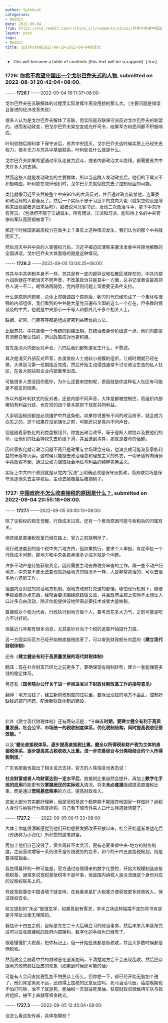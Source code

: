 ```yaml
---
author: Spinkcat
categories:
- Reddit
date: 2022-09-04
from: https://old.reddit.com/r/China_irl/comments/x2cnai/你希不希望中国出一个戈尔巴乔夫式的人物/
layout: post
tags:
- Reddit
title: Spinkcat在2022-08-29~2022-09-04的言论
---
```


* This will become a table of contents (this text will be scrapped).
{:toc}

### 1726: [你希不希望中国出一个戈尔巴乔夫式的人物](https://old.reddit.com/r/China_irl/comments/x2cnai/你希不希望中国出一个戈尔巴乔夫式的人物/), submitted on 2022-08-31 20:42:04+08:00.

----- __1726.1__ -----2022-09-04 16:11:37+08:00:

戈尔巴乔夫在苏联解体的过程里实际发挥作用没用想的那么大。（主要问题是错误且冒进的经济改革失败）

很多人认为是戈尔巴乔夫解体了苏联，但实际是苏联保守派反对戈尔巴乔夫的新盟约，进而发动政变，把戈尔巴乔夫架空变成光杆司令，结果军方和民间都不积极响应。

叶利钦随后顺利拿下保守派后，苏共中央团灭，戈尔巴乔夫这时候实质上已经失去权力，根本无力与苏共中基层联系，叶利钦说什么就是什么。

戈尔巴乔夫如果希望通过军队走暴力武斗，或者内部政治文斗路线，都需要苏共中央许多人的支持。

然而这些人就是发动政变的主要群体，所以当这群人发动政变后，他们的下属又不积极响应，叶利钦在取缔他们时，戈尔巴乔夫就彻底失去了控制局面的可能。

类比就像习近平突然被整个中央90%的大员反对，并且通过政变软禁他，连军委和政治局的人都全反了。然后一个实际不忠于习近平的党内大佬（就架空假设是薄熙来出狱或者逃出来后吧），或者说河北省书记，发动二次政治斗争，拿下中央所有官员。（包括但不限于江胡温朱，所有团派、江派和习派，能叫得上名的中央官僚和军队高层都被拿下）

那这个时候国家最高权力在谁手上？事实上这种情况发生，我们认为的那个中共就团灭了。

然后消灭中共中央的人掌握权力后，习近平被迫应薄熙来要求发表中共原地解散的全国讲话，戈尔巴乔夫大体面临的就是这种情况。

----- __1726.2__ -----2022-09-05 13:04:25+08:00:

苏共与中共体制本身不一样，苏共是有一定内部异议和松散区域存在的，中共内部六四后就在不断消灭不同声音，不改革政治只是其中一方面，总书记或者说最高领导人说一不二，胡锦涛再弱势，党内原则问题上常委要无条件支持。

什么是原则问题呢，总体上邓强调四个原则后，到习时代已经形成了一个集体性很强的内部组织，我们看到的中共是大量党员遍布全国的这么一个存在，但多数时候谈及的中共，也就是中央那小一千号人和额外几千多个相关人士。

联姻、裙带、门第等等都是组成紧密利益团体的方法。

比起苏共，中共更像一个传统的封建王朝，在统治者身份阶级这一点，他们内部是有清醒自我认知的，所以政策应对也更积极。

首先是消灭内部反对声音，六四后我们都知道发生什么，不赘述。

其次是消灭外部反对声音，各类维权人士或较小规模的组织，江胡时期就已经在做，大体到习第一任期接近完成，然后开始主动侵蚀通常不讨论政治生态的私人社区，在各大网站和企业内部重拳出击。

可能很多人想没招你惹你，为什么还要来控制呢，原因就是你这种私人社区有可能是不稳定的因素。

所以外部叶利钦式的反对者，还是内部不同声音，大体是都被控制住，而组织内部哪怕有利益分歧，也在邓的四个基本原则下规定共同利益。

大家明面规则都是必须维护中共这条船，如果你说要有不同的政治改革，就会成为众矢之的，这个如果在没家族化之前，可能还只是党内不同声音。

但是随着家族化的利益盘根错节，你提出政治改革，等于是断人财路以及要他们的命，让他们的社会特权失去阶级下滑，并且遭到清算，那就是要命的话题。

因此家族化就让政治问题不再只是政策与立场理念分歧，也演变成可能波及家族利益的矛盾导火索。这时候只能褪去政治理念和理想主义的外衣，一切矛盾转向确保中共政权不倒，通过公权力谋取社会地位与利益的纯粹实用主义。

实际上中共四个原则就是从党内“宪法”上明确必须是保守派执政，而苏联恰巧是保守派逐渐失去主导权后，主动去颠覆最后被摘桃子。

### 1727: [中国政府不怎么收直接税的原因是什么？](https://old.reddit.com/r/China_irl/comments/x5mbrp/中国政府不怎么收直接税的原因是什么/), submitted on 2022-09-04 20:55:18+08:00.

----- __1727.1__ -----2022-09-05 00:00:13+08:00:

除了议税权的观念觉醒、行政成本过高，还有一个推测原因可能与收税后的归属有关。

但悲报是直接税改革已经在路上，官方之前就明示了。

现行税法查到的是个税中央六地方四，但如果执行，要求个人申报，肯定牵扯一个行政成本问题，那地方和中央各自承担多少成本就是个问题。

许多不动产是待售获取资金，因此需要主动去做税务审查的工作，跟一些不动产归地方，中央拿不走无法变现就扔给地方的情况不一样，人是非常灵活的，可以去很多地方还能工作。

但国内没对应的灵活地方机制，跟地方政府打交道的都懂，哪怕现行机制下，随便申报或者办点东西，经常会要求围绕原籍做文章，并且政府主观上实际不太想让人口过多自由流动，除非你能提供该地所需必要技术或者大量纳税。

直接税以个税为代表，行政执行到地方每个人，要考虑花多大力气，之前可能是吃力不讨好的。

但最近几年都有很多消息，尤其是针对当下个税的追查开始提升力度。

另一方面实际官方已经开始做直接税改革了，可以查到财政部长刘昆的《**建立现代财税体制**》

还有《**建立健全有利于高质量发展的现代财税体制**》

翻译：现在社会财富已经比之前更多了，要确保现有税制转型，建立一套能赚更多钱的稳定体系。

另还有《**国务院办公厅关于进一步推进省以下财政体制改革工作的指导意见**》

翻译：地方没钱了，建立新财政制度的过程里，要保证没钱的地方不会乱，控制好缺钱的部门问题，配合新财政体制的建设。

&#x200B;

此外《建立现代财税体制》还有两句话是：**“十四五时期，要建立健全有利于高质量发展、社会公平、市场统一的税收制度体系，优化税制结构，同时提高税收征管效能。“**

以及"**健全直接税体系，逐步提高直接税比重。健全以所得税和财产税为主体的直接税体系，逐步提高其占税收收入比重。进一步完善综合与分类相结合的个人所得税制度**。”

广东省那面也提出了相关说法支持，官方的人焦瑞进也表态说：

**社会财富或者人均财富达到一定水平后**，直接税比重自然会提升，再加上**数字化手段的应用**将能更有效**掌握居民的实际收入**情况。将来**未必直接**强调提高直接税比重，而是通过**宽税基低税率**的方式，提高财政收入。

这里大部分其实都好理解，但是宽税基这个趋势能不能跟其他国家一样做好？纳税人身份与纳税行为高度挂钩，自己看下城市外来人口什么待遇就清楚了。

----- __1727.2__ -----2022-09-05 00:11:33+08:00:

大体上你能很清晰感觉到他们开始想要发掘改革开放以来，社会开始逐渐发达化后（传统称为小资化）所积攒的这笔财富。

再加上他们自己没钱了，资金周转不太灵活，更有必要重塑中央-地方的财务制度，之前营改增等一系列改革是传统税务的变革，如今的十四五直接税规划，则是要深度掘金。

我觉得最坏的一种可能是，官方通过疫情得来的数字化管控，开始大规模制造直接税税基，通常来说宽税基低税率不是坏事，但是国内纳税人是没法跟这个身份对应的议税权联系上的。

导致宽税基在中国语境下就变味，在我看来是扩大税基方便获取更多财政收入，保证政权安全。

前文提到的”未必“就很玄学，如果真到有需求，学术立场这种摇摆不定的背书肯定是非常扯淡毫无保障的。

我估计十四五之前，目标是先在二十大后确立习的政治事务，然后未来几年逐渐完成可以征收直接税的政府内部架构，数字化的手段也已经有了。

跟着慢慢扩大税基，把你标记上，但一开始应该都是低税收，并且大多数时候都是低税收。

然而税金会随着中共的财政恶化逐渐加码，不清楚地方会不会出现乱收，然后民众跟地方政府疯狂扯皮的现象（如果到时候还可能的话）

可能有人会问直接税乱加不怕民众上街么，但你想一下，都已经开始无脑加个税了，他们肯定离死不远，还顾得上加税的民意反应吗，死马当活马医，癌症晚期也不怕打吗啡，治不了就是死，能抽税一天就往死里抽，获取财政资源维持军队与政府组织，抽不上来就等资金耗光。

----- __1727.3__ -----2022-09-05 12:45:04+08:00:

没怎么看这些传闻，具体指哪些？

